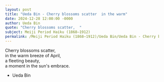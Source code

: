 ```yaml
---
layout: post
title: "Ueda Bin - Cherry blossoms scatter  in the warm"
date: 2024-12-28 12:00:00 -0000
author: Ueda Bin
quote: "Cherry blossoms scatter,  "
subject: Meiji Period Haiku (1868–1912)
permalink: /Meiji Period Haiku (1868–1912)/Ueda Bin/Ueda Bin - Cherry blossoms scatter  in the warm
---
```


Cherry blossoms scatter,  
in the warm breeze of April,  
a fleeting beauty,  
a moment in the sun's embrace.

- Ueda Bin
